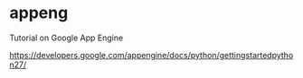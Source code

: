 appeng
======

Tutorial on Google App Engine

https://developers.google.com/appengine/docs/python/gettingstartedpython27/

